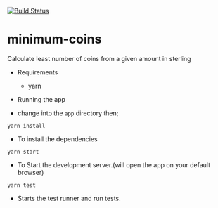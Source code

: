 [![Build Status](https://travis-ci.org/iamcaleberic/minimum-coins.svg?branch=master)](https://travis-ci.org/iamcaleberic/minimum-coins)

# minimum-coins
Calculate least number of coins from a given amount in sterling

* Requirements
  - yarn   

* Running the app
 - change into the `app` directory then;

`yarn install`
   - To install the dependencies

`yarn start`
  - To Start the development server.(will open the app on your default browser)

`yarn test`
  - Starts the test runner and run tests.

